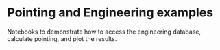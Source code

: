 Pointing and Engineering examples
=================================

Notebooks to demonstrate how to access the engineering database, calculate
pointing, and plot the results.